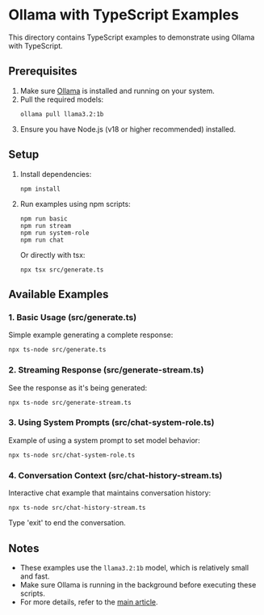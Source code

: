 # Ollama with TypeScript Examples

This directory contains TypeScript examples to demonstrate using Ollama with TypeScript.

## Prerequisites

1. Make sure [Ollama](https://ollama.com/) is installed and running on your system.
2. Pull the required models:
   ```
   ollama pull llama3.2:1b
   ```
3. Ensure you have Node.js (v18 or higher recommended) installed.

## Setup

1. Install dependencies:
   ```
   npm install
   ```

2. Run examples using npm scripts:
   ```
   npm run basic
   npm run stream
   npm run system-role
   npm run chat
   ```

   Or directly with tsx:
   ```
   npx tsx src/generate.ts
   ```

## Available Examples

### 1. Basic Usage (src/generate.ts)
Simple example generating a complete response:
```
npx ts-node src/generate.ts
```

### 2. Streaming Response (src/generate-stream.ts)
See the response as it's being generated:
```
npx ts-node src/generate-stream.ts
```

### 3. Using System Prompts (src/chat-system-role.ts)
Example of using a system prompt to set model behavior:
```
npx ts-node src/chat-system-role.ts
```

### 4. Conversation Context (src/chat-history-stream.ts)
Interactive chat example that maintains conversation history:
```
npx ts-node src/chat-history-stream.ts
```
Type 'exit' to end the conversation.

## Notes

- These examples use the `llama3.2:1b` model, which is relatively small and fast.
- Make sure Ollama is running in the background before executing these scripts.
- For more details, refer to the [main article](../README.md).
